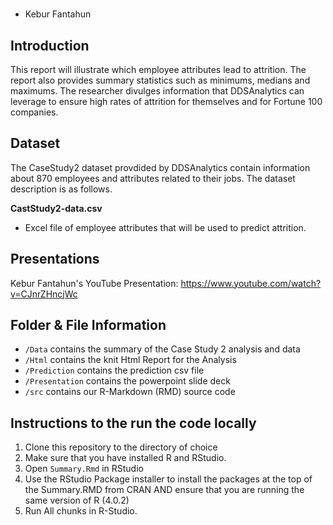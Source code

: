 #  
* Kebur Fantahun

## Introduction 
This report will illustrate which employee attributes lead to attrition. The report also provides summary statistics such as minimums, medians and maximums. The researcher divulges information that DDSAnalytics can leverage to ensure high rates of attrition for themselves and for Fortune 100 companies.

## Dataset
The CaseStudy2 dataset provdided by DDSAnalytics contain information about 870 employees and attributes related to their jobs. The dataset description is as follows.

**CastStudy2-data.csv**
- Excel file of employee attributes that will be used to predict attrition.

## Presentations
Kebur Fantahun's YouTube Presentation: https://www.youtube.com/watch?v=CJnrZHncjWc

## Folder & File Information
- `/Data` contains the summary of the Case Study 2 analysis and data
- `/Html` contains the knit Html Report for the Analysis
- `/Prediction` contains the prediction csv file
- `/Presentation` contains the powerpoint slide deck
- `/src` contains our R-Markdown (RMD) source code

## Instructions to the run the code locally
1. Clone this repository to the directory of choice
2. Make sure that you have installed R and RStudio. 
3. Open `Summary.Rmd` in RStudio
4. Use the RStudio Package installer to install the packages at the top of the Summary.RMD from CRAN AND ensure that you are running the same version of R (4.0.2)
5. Run All chunks in R-Studio. 


